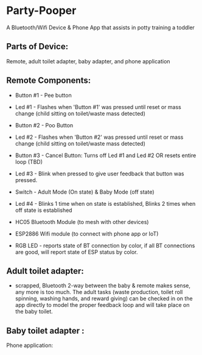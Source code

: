 # Party-Pooper
A Bluetooth/Wifi Device &amp; Phone App that assists in potty training a toddler 


## Parts of Device:
Remote, adult toilet adapter, baby adapter, and phone application 

## Remote Components:
- Button #1 - Pee button
- Led #1 - Flashes when 'Button #1' was pressed until reset or mass change (child sitting on toilet/waste mass detected) 

- Button #2 - Poo Button
- Led #2 - Flashes when 'Button #2' was pressed until reset or mass change (child sitting on toilet/waste mass detected) 
 
- Button #3 - Cancel Button:   Turns off Led #1 and Led #2 OR resets entire loop (TBD) 
- Led #3 - Blink when pressed to give user feedback that button was pressed. 

- Switch - Adult Mode (On state) & Baby Mode (off state) 
- Led #4 - Blinks 1 time when on state is established, Blinks 2 times when off state is established 

-  HC05 Bluetooth Module (to mesh with other devices)
- ESP2886 Wifi module (to connect with phone app or IoT) 
- RGB LED  - reports state of BT connection by color, if all BT connections are good, will report state of ESP status by color. 


## Adult toilet adapter:
- scrapped, Bluetooth 2-way between the baby & remote makes sense, any more is too much. The adult tasks (waste production, toilet roll spinning, washing hands, and reward giving) can be checked in on the app directly to model the proper feedback loop and will take place on the baby toilet.



## Baby toilet adapter :


Phone application: 


